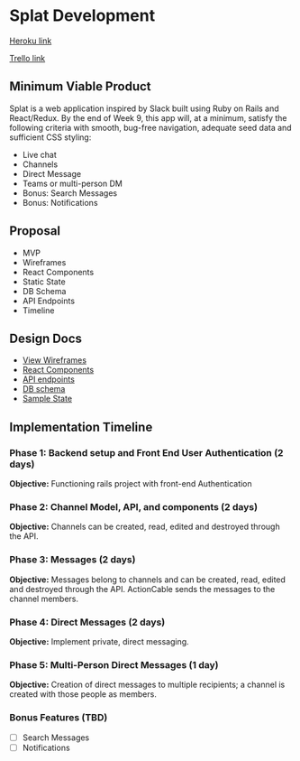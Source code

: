 # Splat Development
[Heroku link][heroku]

[Trello link][trello]

[heroku]: https://spack.herokuapp.com/
[trello]: https://trello.com/b/mw37jk12/spack

## Minimum Viable Product
Splat is a web application inspired by Slack built using Ruby on Rails and React/Redux. By the end of Week 9, this app will, at a minimum, satisfy the following criteria with smooth, bug-free navigation, adequate seed data and sufficient CSS styling:

- Live chat
- Channels
- Direct Message
- Teams or multi-person DM
- Bonus: Search Messages
- Bonus: Notifications

## Proposal
- MVP
- Wireframes
- React Components
- Static State
- DB Schema
- API Endpoints
- Timeline

## Design Docs
* [View Wireframes][wireframes]
* [React Components][components]
* [API endpoints][api-endpoints]
* [DB schema][schema]
* [Sample State][sample-state]

[wireframes]: wireframes
[components]: component-hierarchy.md
[sample-state]: sample-state.md
[api-endpoints]: api-endpoints.md
[schema]: schema.md

## Implementation Timeline

### Phase 1: Backend setup and Front End User Authentication (2 days)

**Objective:** Functioning rails project with front-end Authentication

### Phase 2: Channel Model, API, and components (2 days)

**Objective:** Channels can be created, read, edited and destroyed through the API.

### Phase 3: Messages (2 days)

**Objective:** Messages belong to channels and can be created, read, edited and destroyed through the API.
ActionCable sends the messages to the channel members.

### Phase 4: Direct Messages (2 days)

**Objective:** Implement private, direct messaging.

### Phase 5: Multi-Person Direct Messages (1 day)

**Objective:** Creation of direct messages to multiple recipients; a channel is created with those people as members.

### Bonus Features (TBD)
- [ ] Search Messages
- [ ] Notifications

